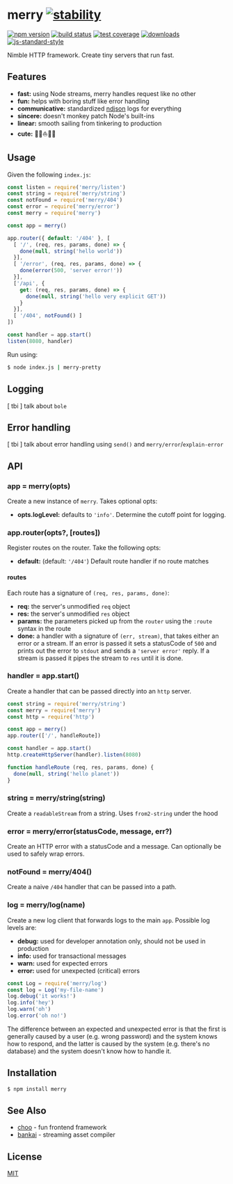 # merry [![stability][0]][1]
[![npm version][2]][3] [![build status][4]][5] [![test coverage][6]][7]
[![downloads][8]][9] [![js-standard-style][10]][11]

Nimble HTTP framework. Create tiny servers that run fast.

## Features
- __fast:__ using Node streams, merry handles request like no other
- __fun:__ helps with boring stuff like error handling
- __communicative:__ standardized [ndjson][ndjson] logs for everything
- __sincere:__ doesn't monkey patch Node's built-ins
- __linear:__ smooth sailing from tinkering to production
- __cute:__ 🌊🌊⛵️🌊🌊

## Usage
Given the following `index.js`:
```js
const listen = require('merry/listen')
const string = require('merry/string')
const notFound = require('merry/404')
const error = require('merry/error')
const merry = require('merry')

const app = merry()

app.router({ default: '/404' }, [
  [ '/', (req, res, params, done) => {
    done(null, string('hello world'))
  }],
  [ '/error', (req, res, params, done) => {
    done(error(500, 'server error!'))
  }],
  ['/api', {
    get: (req, res, params, done) => {
      done(null, string('hello very explicit GET'))
    }
  }],
  [ '/404', notFound() ]
])

const handler = app.start()
listen(8080, handler)
```

Run using:
```sh
$ node index.js | merry-pretty
```

## Logging
[ tbi ] talk about `bole`

## Error handling
[ tbi ] talk about error handling using `send()` and
`merry/error`/`explain-error`

## API
### app = merry(opts)
Create a new instance of `merry`. Takes optional opts:
- __opts.logLevel:__ defaults to `'info'`. Determine the cutoff point for
  logging.

### app.router(opts?, [routes])
Register routes on the router. Take the following opts:
- __default:__ (default: `'/404'`) Default route handler if no route matches

#### routes
Each route has a signature of `(req, res, params, done)`:
- __req:__ the server's unmodified `req` object
- __res:__ the server's unmodified `res` object
- __params:__ the parameters picked up from the `router` using the `:route`
  syntax in the route
- __done:__ a handler with a signature of `(err, stream)`, that takes either an
  error or a stream. If an error is passed it sets a statusCode of `500` and
  prints out the error to `stdout` and sends a `'server error'` reply. If a
  stream is passed it pipes the stream to `res` until it is done.

### handler = app.start()
Create a handler that can be passed directly into an `http` server.
```js
const string = require('merry/string')
const merry = require('merry')
const http = require('http')

const app = merry()
app.router(['/', handleRoute])

const handler = app.start()
http.createHttpServer(handler).listen(8080)

function handleRoute (req, res, params, done) {
  done(null, string('hello planet'))
}
```

### string = merry/string(string)
Create a `readableStream` from a string. Uses `from2-string` under the hood

### error = merry/error(statusCode, message, err?)
Create an HTTP error with a statusCode and a message. Can optionally be used to
safely wrap errors.

### notFound = merry/404()
Create a naive `/404` handler that can be passed into a path.

### log = merry/log(name)
Create a new log client that forwards logs to the main `app`. Possible log
levels are:
- __debug:__ used for developer annotation only, should not be used in
  production
- __info:__ used for transactional messages
- __warn:__ used for expected errors
- __error:__ used for unexpected (critical) errors

```js
const Log = require('merry/log')
const log = Log('my-file-name')
log.debug('it works!')
log.info('hey')
log.warn('oh')
log.error('oh no!')
```

The difference between an expected and unexpected error is that the first is
generally caused by a user (e.g. wrong password) and the system knows how to
respond, and the latter is caused by the system (e.g. there's no database) and
the system doesn't know how to handle it.

## Installation
```sh
$ npm install merry
```

## See Also
- [choo](https://github.com/yoshuawuyts/choo) - fun frontend framework
- [bankai](https://github.com/yoshuawuyts/bankai) - streaming asset compiler

## License
[MIT](https://tldrlegal.com/license/mit-license)

[0]: https://img.shields.io/badge/stability-experimental-orange.svg?style=flat-square
[1]: https://nodejs.org/api/documentation.html#documentation_stability_index
[2]: https://img.shields.io/npm/v/merry.svg?style=flat-square
[3]: https://npmjs.org/package/merry
[4]: https://img.shields.io/travis/yoshuawuyts/merry/master.svg?style=flat-square
[5]: https://travis-ci.org/yoshuawuyts/merry
[6]: https://img.shields.io/codecov/c/github/yoshuawuyts/merry/master.svg?style=flat-square
[7]: https://codecov.io/github/yoshuawuyts/merry
[8]: http://img.shields.io/npm/dm/merry.svg?style=flat-square
[9]: https://npmjs.org/package/merry
[10]: https://img.shields.io/badge/code%20style-standard-brightgreen.svg?style=flat-square
[11]: https://github.com/feross/standard
[ndjson]: http://ndjson.org/
